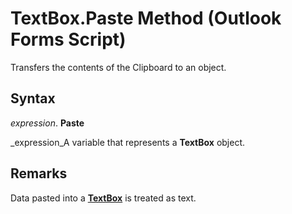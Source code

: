 
# TextBox.Paste Method (Outlook Forms Script)

Transfers the contents of the Clipboard to an object.


## Syntax

 _expression_. **Paste**

 _expression_A variable that represents a  **TextBox** object.


## Remarks

Data pasted into a  **[TextBox](4a0e4a3d-beca-9f94-7e27-469c4bafe250.md)** is treated as text.

